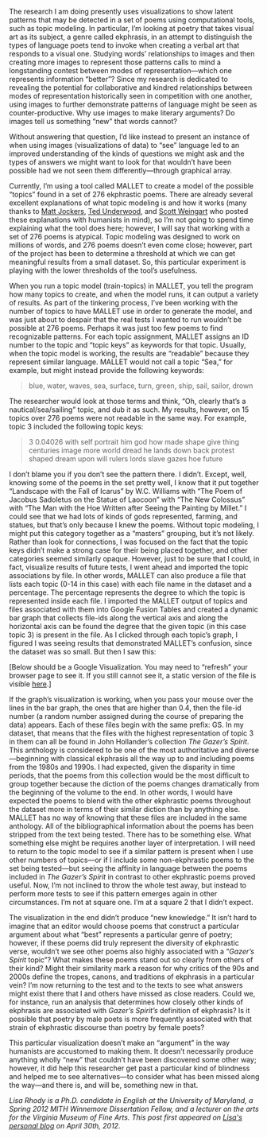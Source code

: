 The research I am doing presently uses visualizations to show latent patterns that may be detected in a set of poems using computational tools, such as topic modeling. In particular, I’m looking at poetry that takes visual art as its subject, a genre called ekphrasis, in an attempt to distinguish the types of language poets tend to invoke when creating a verbal art that responds to a visual one. Studying words’ relationships to images and then creating more images to represent those patterns calls to mind a longstanding contest between modes of representation—which one represents information “better”? Since my research is dedicated to revealing the potential for collaborative and kindred relationships between modes of representation historically seen in competition with one another, using images to further demonstrate patterns of language might be seen as counter-productive. Why use images to make literary arguments? Do images tell us something “new” that words cannot?

Without answering that question, I’d like instead to present an instance of when using images (visualizations of data) to “see” language led to an improved understanding of the kinds of questions we might ask and the types of answers we might want to look for that wouldn’t have been possible had we not seen them differently—through graphical array.

Currently, I’m using a tool called MALLET to create a model of the possible “topics” found in a set of 276 ekphrastic poems. There are already several excellent explanations of what topic modeling is and how it works (many thanks to [Matt Jockers](http://web.archive.org/web/20120520111910/https://www.stanford.edu/~mjockers/cgi-bin/drupal/node/61), [Ted Underwood](http://tedunderwood.wordpress.com/2012/04/07/topic-modeling-made-just-simple-enough/), and [Scott Weingart](http://www.scottbot.net/HIAL/?p=221) who posted these explanations with humanists in mind), so I’m not going to spend time explaining what the tool does here; however, I will say that working with a set of 276 poems is atypical. Topic modeling was designed to work on millions of words, and 276 poems doesn’t even come close; however, part of the project has been to determine a threshold at which we can get meaningful results from a small dataset. So, this particular experiment is playing with the lower thresholds of the tool’s usefulness.

When you run a topic model (train-topics) in MALLET, you tell the program how many topics to create, and when the model runs, it can output a variety of results. As part of the tinkering process, I’ve been working with the number of topics to have MALLET use in order to generate the model, and was just about to despair that the real tests I wanted to run wouldn’t be possible at 276 poems. Perhaps it was just too few poems to find recognizable patterns. For each topic assignment, MALLET assigns an ID number to the topic and “topic keys” as keywords for that topic. Usually, when the topic model is working, the results are “readable” because they represent similar language. MALLET would not call a topic “Sea,” for example, but might instead provide the following keywords:

> blue, water, waves, sea, surface, turn, green, ship, sail, sailor, drown

The researcher would look at those terms and think, “Oh, clearly that’s a nautical/sea/sailing” topic, and dub it as such. My results, however, on 15 topics over 276 poems were not readable in the same way. For example, topic 3 included the following topic keys:

> 3 0.04026 with self portrait him god how made shape give thing centuries image more world dread he lands down back protest shaped dream upon will rulers lords slave gazes hoe future

I don’t blame you if you don’t see the pattern there. I didn’t. Except, well, knowing some of the poems in the set pretty well, I know that it put together “Landscape with the Fall of Icarus” by W.C. Williams with “The Poem of Jacobus Sadoletus on the Statue of Laocoon” with “The New Colossus” with “The Man with the Hoe Written after Seeing the Painting by Millet.” I could see that we had lots of kinds of gods represented, farming, and statues, but that’s only because I knew the poems. Without topic modeling, I might put this category together as a “masters” grouping, but it’s not likely. Rather than look for connections, I was focused on the fact that the topic keys didn’t make a strong case for their being placed together, and other categories seemed similarly opaque. However, just to be sure that I could, in fact, visualize results of future tests, I went ahead and imported the topic associations by file. In other words, MALLET can also produce a file that lists each topic (0-14 in this case) with each file name in the dataset and a percentage. The percentage represents the degree to which the topic is represented inside each file. I imported the MALLET output of topics and files associated with them into Google Fusion Tables and created a dynamic bar graph that collects file-ids along the vertical axis and along the horizontal axis can be found the degree that the given topic (in this case topic 3) is present in the file. As I clicked through each topic’s graph, I figured I was seeing results that demonstrated MALLET’s confusion, since the dataset was so small. But then I saw this:

\[Below should be a Google Visualization. You may need to “refresh” your browser page to see it. If you still cannot see it, a static version of the file is visible [here](http://www.lisarhody.com/wp-content/uploads/2012/04/gazer-spirit_visualization.jpg).]

If the graph’s visualization is working, when you pass your mouse over the lines in the bar graph, the ones that are higher than 0.4, then the file-id number (a random number assigned during the course of preparing the data) appears. Each of these files begin with the same prefix: GS. In my dataset, that means that the files with the highest representation of topic 3 in them can all be found in John Hollander’s collection _The Gazer’s Spirit_. This anthology is considered to be one of the most authoritative and diverse—beginning with classical ekphrasis all the way up to and including poems from the 1980s and 1990s. I had expected, given the disparity in time periods, that the poems from this collection would be the most difficult to group together because the diction of the poems changes dramatically from the beginning of the volume to the end. In other words, I would have expected the poems to blend with the other ekphrastic poems throughout the dataset more in terms of their similar diction than by anything else. MALLET has no way of knowing that these files are included in the same anthology. All of the bibliographical information about the poems has been stripped from the text being tested. There has to be something else. What something else might be requires another layer of interpretation. I will need to return to the topic model to see if a similar pattern is present when I use other numbers of topics—or if I include some non-ekphrastic poems to the set being tested—but seeing the affinity in language between the poems included in _The Gazer’s Spirit_ in contrast to other ekphrastic poems proved useful. Now, I’m not inclined to throw the whole test away, but instead to perform more tests to see if this pattern emerges again in other circumstances. I’m not at square one. I’m at a square 2 that I didn’t expect.

The visualization in the end didn’t produce “new knowledge.” It isn’t hard to imagine that an editor would choose poems that construct a particular argument about what “best” represents a particular genre of poetry; however, if these poems did truly represent the diversity of ekphrastic verse, wouldn’t we see other poems also highly associated with a “_Gazer’s Spirit_ topic”? What makes these poems stand out so clearly from others of their kind? Might their similarity mark a reason for why critics of the 90s and 2000s define the tropes, canons, and traditions of ekphrasis in a particular vein? I’m now returning to the test and to the texts to see what answers might exist there that I and others have missed as close readers. Could we, for instance, run an analysis that determines how closely other kinds of ekphrasis are associated with _Gazer’s Spirit’s_ definition of ekphrasis? Is it possible that poetry by male poets is more frequently associated with that strain of ekphrastic discourse than poetry by female poets?

This particular visualization doesn’t make an “argument” in the way humanists are accustomed to making them. It doesn’t necessarily produce anything wholly “new” that couldn’t have been discovered some other way; however, it did help this researcher get past a particular kind of blindness and helped me to see alternatives—to consider what has been missed along the way—and there is, and will be, something new in that.

_Lisa Rhody is a Ph.D. candidate in English at the University of Maryland, a Spring 2012 MITH Winnemore Dissertation Fellow, and a lecturer on the arts for the Virginia Museum of Fine Arts. This post first appeared on [Lisa's personal blog](http://lisa.therhodys.net/2012/04/why-use-visualizations-to-study-poetry/) on April 30th, 2012._